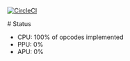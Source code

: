 [![CircleCI](https://circleci.com/gh/raulferras/nes-golang.svg?style=shield)](https://circleci.com/gh/raulferras/nes-golang)

# Status

- CPU: 100% of opcodes implemented
- PPU: 0%
- APU: 0%
